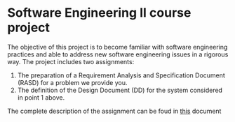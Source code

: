 # Software Engineering II course project 

The objective of this project is to become familiar with software engineering practices and able to address new software engineering issues in a rigorous way. The project includes two assignments:
1. The preparation of a Requirement Analysis and Specification Document (RASD) for a problem we provide you.
2. The definition of the Design Document (DD) for the system considered in point 1 above.

The complete description of the assignment can be foud in [this](Project%20Assignment%202018-2019.pdf) document
